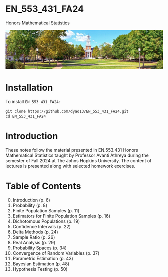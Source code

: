# EN_553_431_FA24

Honors Mathematical Statistics

![Gilman Hall](https://github.com/dyao13/EN_553_431_FA24/blob/main/gilman_hall.jpg)

# Installation
To install `EN_553_431_FA24`:
```
git clone https://github.com/dyao13/EN_553_431_FA24.git
cd EN_553_431_FA24
```

# Introduction
These notes follow the material presented in EN.553.431 Honors Mathematical Statistics taught by Professor Avanti Athreya during the semester of Fall 2024 at The Johns Hopkins University. The content of lectures is presented along with selected homework exercises.

# Table of Contents
0. Introduction (p. 6)
1. Probability (p. 8)
2. Finite Population Samples (p. 11)
3. Estimators for Finite Population Samples (p. 16)
4. Dichotomous Populations (p. 19)
5. Confidence Intervals (p. 22)
6. Delta Methods (p. 24)
7. Sample Ratio (p. 26)
8. Real Analysis (p. 29)
9. Probability Spaces (p. 34)
10. Convergence of Random Variables (p. 37)
11. Parametric Estimation (p. 43)
12. Bayesian Estimation (p. 48)
13. Hypothesis Testing (p. 50)
